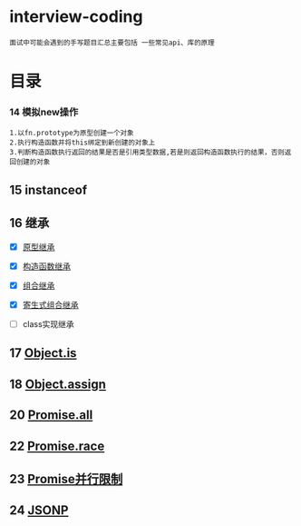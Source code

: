 # interview-coding

```
面试中可能会遇到的手写题目汇总主要包括 一些常见api、库的原理
```

# 目录
### 14 模拟new操作

    1.以fn.prototype为原型创建一个对象
    2.执行构造函数并将this绑定到新创建的对象上
    3.判断构造函数执行返回的结果是否是引用类型数据,若是则返回构造函数执行的结果，否则返回创建的对象

## 15 instanceof

## 16 继承
- [x] [原型继承](./16.继承/1.原型继承.js)
- [x] [构造函数继承](./16.继承/2.构造函数继承.js)
- [x] [组合继承](./16.继承/3.组合继承.js)
- [x] [寄生式组合继承](./16.继承/4.寄生式组合继承.js)
- [ ] class实现继承


## 17 [Object.is](./17.Object.is.js)

## 18 [Object.assign](./18.Object.assign.js)

## 20 [Promise.all](./20.Promise.all.js)

## 22 [Promise.race](./22.Promise.race.js)

## 23 [Promise并行限制](./23.Promise并行限制.js)


## 24 [JSONP](./24.JSONP.js)